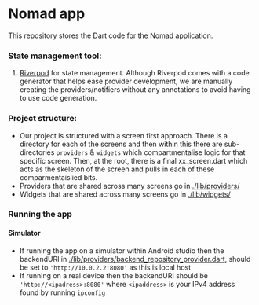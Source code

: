 # Nomad app

This repository stores the Dart code for the Nomad application. 

### State management tool:

1)  [Riverpod](https://riverpod.dev/docs/introduction/why_riverpod) for state management. Although Riverpod comes with a code generator that helps ease provider development, we are manually creating the providers/notifiers without any annotations to avoid having to use code generation. 

### Project structure:


- Our project is structured with a screen first approach. There is a directory for each of the screens and then within this there are sub-directories `providers` & `widgets` which compartmentalise logic for that specific screen. Then, at the root, there is a final xx_screen.dart which acts as the skeleton of the screen and pulls in each of these comparmentaislied bits.
- Providers that are shared across many screens go in [./lib/providers/](./lib/providers/) 
- Widgets that are shared across many screens go in [./lib/widgets/](./lib/widgets/)

### Running the app

#### Simulator

- If running the app on a simulator within Android studio then the backendURI in [./lib/providers/backend_repository_provider.dart](./lib/providers/backend_repository_provider.dart), should be set to `'http://10.0.2.2:8080'` as this is local host
- If running on a real device then the backendURI should be `'http://<ipadress>:8080'` where `<ipaddress>` is your IPv4 address found by running `ipconfig`





